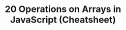 ---
title: "20 Operations on Arrays in JavaScript (Cheatsheet)"
description: "A useful list of 20 operations on arrays and how to implement them"
published: '2019-11-13T13:00Z'
modified: '2019-11-13T13:00Z'
thumbnail: './images/wood.jpg'
slug: operations-on-arrays-javascript
tags: ['react', 'state', 'hook']
recommended: ['react-fetch-lifecycle-methods-hooks-suspense', 'use-react-memo-wisely']
type: post
commentsThreadId: operations-on-arrays-javascript
---